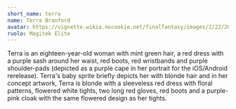 ```yaml
---
short_name: terra
name: Terra Branford
avatar: https://vignette.wikia.nocookie.net/finalfantasy/images/2/22/200px-Ff6_amano_tina.jpg/revision/latest/top-crop/width/240/height/240?cb=20120724220628
ruolo: Magitek Elite
---
```

Terra is an eighteen-year-old woman with mint green hair, a red dress with a purple sash around her waist, red boots, red wristbands and purple shoulder-pads (depicted as a purple cape in her portrait for the iOS/Android rerelease). Terra's baby sprite briefly depicts her with blonde hair and in her concept artwork, Terra is blonde with a sleeveless red dress with floral patterns, flowered white tights, two long red gloves, red boots and a purple-pink cloak with the same flowered design as her tights.
